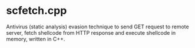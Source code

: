 # scfetch.cpp
Antivirus (static analysis) evasion technique to send GET request to remote server, fetch shellcode from HTTP response and execute shellcode in memory, written in C++.
